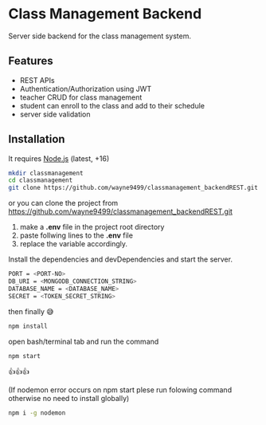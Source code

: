 # Class Management Backend

Server side backend for the class management system.

## Features

- REST APIs
- Authentication/Authorization using JWT
- teacher CRUD for class management
- student can enroll to the class and add to their schedule
- server side validation


## Installation

It requires [Node.js](https://nodejs.org/) (latest, +16)
```sh
mkdir classmanagement
cd classmanagement
git clone https://github.com/wayne9499/classmanagement_backendREST.git
```
or you can clone the project from https://github.com/wayne9499/classmanagement_backendREST.git

1. make a **.env** file in the project root directory
2. paste follwing lines to the **.env** file
3. replace the variable accordingly.

Install the dependencies and devDependencies and start the server.

```sh
PORT = <PORT-NO>
DB_URI = <MONGODB_CONNECTION_STRING>
DATABASE_NAME = <DATABASE_NAME>
SECRET = <TOKEN_SECRET_STRING>
```
then finally 😅
```sh
npm install
```
open bash/terminal tab and run the command
```sh
npm start
```
👍👍👍

(If nodemon error occurs on npm start plese run folowing command otherwise no need to install globally)
```sh
npm i -g nodemon
```

